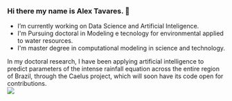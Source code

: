 ### Hi there my name is Alex Tavares. 👋

- I’m currently working on Data Science and Artificial Inteligence.
- I'm Pursuing doctoral in Modeling e tecnology for environmental applied to water resources.
- I'm master degree in computational modeling in science and technology.

<div>
  In my doctoral research, I have been applying artificial intelligence to predict parameters of the intense rainfall equation across the entire region of Brazil, through the Caelus project, which will soon have its code open for contributions.
</div>

 <!-- [![Readme Card](https://github-readme-stats.vercel.app/api?username=altasilva&include=all_commits-true)](https://github.com/altasilva/github-readme-stats) -->

 
<div> 
  <a href="https://www.linkedin.com/in/altasilva" target="_blank"><img src="https://img.shields.io/badge/-LinkedIn-%230077B5?style=for-the-badge&logo=linkedin&logoColor=white" target="_blank"></a> 
</div>



